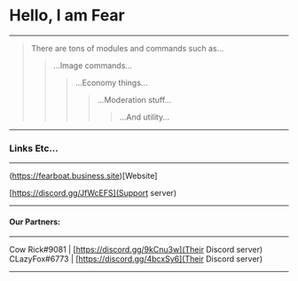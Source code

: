 # Hello, I am Fear

---

> There are tons of modules and commands such as...
>> ...Image commands...
>>> ...Economy things...
>>>> ...Moderation stuff...
>>>>> ...And utility...

---

### Links Etc...

---

(https://fearboat.business.site)[Website]

[https://discord.gg/JfWcEFS](Support server)

---

#### Our Partners:

---

Cow Rick#9081 | [https://discord.gg/9kCnu3w](Their Discord server)
CLazyFox#6773 | [https://discord.gg/4bcxSy6](Their Discord server)

---

